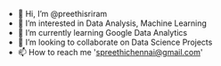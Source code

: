 - 👋 Hi, I’m @preethisriram
- 👀 I’m interested in Data Analysis, Machine Learning
- 🌱 I’m currently learning Google Data Analytics
- 💞️ I’m looking to collaborate on Data Science Projects
- 📫 How to reach me 'spreethichennai@gmail.com'

<!---
preethisriram/preethisriram is a ✨ special ✨ repository because its `README.md` (this file) appears on your GitHub profile.
You can click the Preview link to take a look at your changes.
--->
